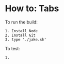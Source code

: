 How to: Tabs
============


To run the build:

    1. Install Node
    2. Install Git
    3. type './jake.sh'
    
To test:

    1.